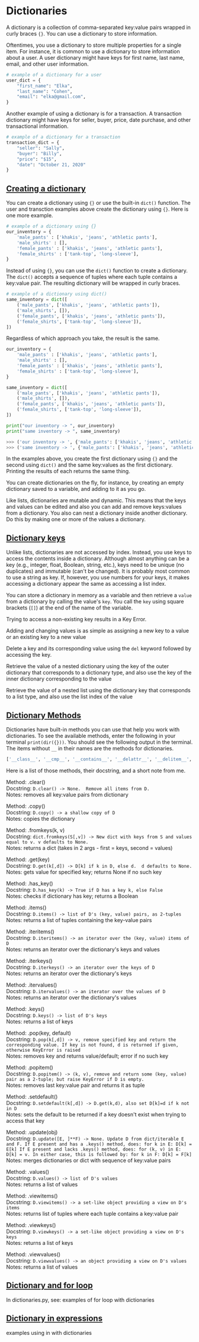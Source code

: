 # Dictionaries 

A dictionary is a collection of comma-separated key:value pairs wrapped in curly braces `{}`. You can use a dictionary to store information. 

Oftentimes, you use a dictionary to store multiple properties for a single item. For instance, it is common to use a dictionary to store information about a user. A user dictionary might have keys for first name, last name, email, and other user information. 

```python
# example of a dictionary for a user
user_dict = {
    "first_name": "Elka",
    "last_name": "Cohen",
    "email": "elka@gmail.com",
}
```

Another example of using a dictionary is for a transaction. A transaction dictionary might have keys for seller, buyer, price, date purchase, and other transactional information. 

```python
# example of a dictionary for a transaction
transaction_dict = {
    "seller": "Sally",
    "buyer": "Billy",
    "price": "$15",
    "date": "October 21, 2020"
}
```

## [Creating a dictionary](#creating-a-dictionary)

You can create a dictionary using `{}` or use the built-in `dict()` function. The user and transction examples above create the dictionary using `{}`. Here is one more example.

```python
# example of a dictionary using {}
our_inventory = {
    'male_pants' : ['khakis', 'jeans', 'athletic pants'],
    'male_shirts' : [],
    'female_pants' : ['khakis', 'jeans', 'athletic pants'],
    'female_shirts' : ['tank-top', 'long-sleeve'],
}
```

Instead of using `{}`, you can use the `dict()` function to create a dictionary. The `dict()` accepts a sequence of tuples where each tuple contains a key:value pair. The resulting dictionary will be wrapped in curly braces. 

```python
# example of a dictionary using dict()
same_inventory = dict([
    ('male_pants', ['khakis', 'jeans', 'athletic pants']),
    ('male_shirts', []),
    ('female_pants', ['khakis', 'jeans', 'athletic pants']),
    ('female_shirts', ['tank-top', 'long-sleeve']),
])
```

Regardless of which approach you take, the result is the same.

```python
our_inventory = {
    'male_pants' : ['khakis', 'jeans', 'athletic pants'],
    'male_shirts' : [],
    'female_pants' : ['khakis', 'jeans', 'athletic pants'],
    'female_shirts' : ['tank-top', 'long-sleeve'],
}

same_inventory = dict([
    ('male_pants', ['khakis', 'jeans', 'athletic pants']),
    ('male_shirts', []),
    ('female_pants', ['khakis', 'jeans', 'athletic pants']),
    ('female_shirts', ['tank-top', 'long-sleeve']),
])

print("our inventory -> ", our_inventory)
print("same inventory -> ", same_inventory)

>>> ('our inventory -> ', {'male_pants': ['khakis', 'jeans', 'athletic pants'], 'female_shirts': ['tank-top', 'long-sleeve'], 'male_shirts': [], 'female_pants': ['khakis', 'jeans', 'athletic pants']})
>>> ('same inventory -> ', {'male_pants': ['khakis', 'jeans', 'athletic pants'], 'female_shirts': ['tank-top', 'long-sleeve'], 'male_shirts': [], 'female_pants': ['khakis', 'jeans', 'athletic pants']})
```

In the examples above, you create the first dictionary using `{}` and the second using `dict()` and the same key:values as the first dictionary. Printing the results of each returns the same thing.

You can create dictionaries on the fly, for instance, by creating an empty dictionary saved to a variable, and adding to it as you go.

Like lists, dictionaries are mutable and dynamic. This means that the keys and values can be edited and also you can add and remove keys:values from a dictionary. You also can nest a dictionary inside another dictionary. Do this by making one or more of the values a dictionary.

## [Dictionary keys](#dictionary-keys)
  
Unlike lists, dictionaries are not accessed by index. Instead, you use keys to access the contents inside a dictionary. Although almost anything can be a key (e.g., integer, float, Boolean, string, etc.), keys need to be unique (no duplicates) and immutable (can't be changed). It is probably most common to use a string as key. If, however, you use numbers for your keys, it makes accessing a dictionary appear the same as accessing a list index.

You can store a dictionary in memory as a variable and then retrieve a `value` from a dictionary by calling the value's `key`. You call the `key` using square brackets (`[]`) at the end of the name of the variable.

Trying to access a non-existing key results in a Key Error.

Adding and changing values is as simple as assigning a new key to a value or an existing key to a new value

Delete a key and its corresponding value using the `del` keyword followed by accessing the key.

Retrieve the value of a nested dictionary using the key of the outer dictionary that corresponds to a dictionary type, and also use the key of the inner dictionary corresponding to the value

Retrieve the value of a nested list using the dictionary key that corresponds to a list type, and also use the list index of the value

## [Dictionary Methods](#dictionary-methods)

Dictionaries have built-in methods you can use that help you work with dictionaries. To see the available methods, enter the following in your terminal `print(dir({}))`. You should see the following output in the terminal. The items without `__` in their names are the methods for dictionaries.

```python
['__class__', '__cmp__', '__contains__', '__delattr__', '__delitem__', '__doc__', '__eq__', '__format__', '__ge__', '__getattribute__', '__getitem__', '__gt__', '__hash__', '__init__', '__iter__', '__le__', '__len__', '__lt__', '__ne__', '__new__', '__reduce__', '__reduce_ex__', '__repr__', '__setattr__', '__setitem__', '__sizeof__', '__str__', '__subclasshook__', 'clear', 'copy', 'fromkeys', 'get', 'has_key', 'items', 'iteritems', 'iterkeys', 'itervalues', 'keys', 'pop', 'popitem', 'setdefault', 'update', 'values', 'viewitems', 'viewkeys', 'viewvalues']
```
Here is a list of those methods, their docstring, and a short note from me.
 
Method: .clear()  
Docstring: `D.clear() -> None.  Remove all items from D.`  
Notes: removes all key:value pairs from dictionary

Method: .copy()  
Docstring: `D.copy() -> a shallow copy of D`  
Notes: copies the dictionary

Method: .fromkeys(k, v)  
Docstring: `dict.fromkeys(S[,v]) -> New dict with keys from S and values equal to v. v defaults to None.`  
Notes: returns a dict (takes in 2 args - first = keys, second = values)

Method: .get(key)  
Docstring: `D.get(k[,d]) -> D[k] if k in D, else d.  d defaults to None.`  
Notes: gets value for specified key; returns None if no such key

Method: .has_key()  
Docstring: `D.has_key(k) -> True if D has a key k, else False`  
Notes: checks if dictionary has key; returns a Boolean

Method: .items()  
Docstring: `D.items() -> list of D's (key, value) pairs, as 2-tuples`  
Notes: returns a list of tuples containing the key-value pairs

Method: .iteritems()  
Docstring: `D.iteritems() -> an iterator over the (key, value) items of D`  
Notes: returns an iterator over the dictionary's keys and values

Method: .iterkeys()  
Docstring: `D.iterkeys() -> an iterator over the keys of D`  
Notes: returns an iterator over the dictionary's keys

Method: .itervalues()  
Docstring: `D.itervalues() -> an iterator over the values of D`  
Notes: returns an iterator over the dictionary's values

Method: .keys()  
Docstring: `D.keys() -> list of D's keys`  
Notes: returns a list of keys

Method: .pop(key, default)  
Docstring: `D.pop(k[,d]) -> v, remove specified key and return the corresponding value. If key is not found, d is returned if given, otherwise KeyError is raised`  
Notes: removes key and returns value/default; error if no such key

Method: .popitem()  
Docstring: `D.popitem() -> (k, v), remove and return some (key, value) pair as a
2-tuple; but raise KeyError if D is empty.`  
Notes: removes last key:value pair and returns it as tuple

Method: .setdefault()  
Docstring: `D.setdefault(k[,d]) -> D.get(k,d), also set D[k]=d if k not in D`  
Notes: sets the default to be returned if a key doesn't exist when trying to access that key

Method: .update(obj)  
Docstring: `D.update([E, ]**F) -> None. Update D from dict/iterable E and F. If E present and has a .keys() method, does: for k in E: D[k] = E[k] If E present and lacks .keys() method, does: for (k, v) in E: D[k] = v. In either case, this is followed by: for k in F: D[k] = F[k]`  
Notes: merges dictionaries or dict with sequence of key:value pairs

Method: .values()  
Docstring: `D.values() -> list of D's values`  
Notes: returns a list of values

Method: .viewitems()  
Docstring: `D.viewitems() -> a set-like object providing a view on D's items`  
Notes: returns list of tuples where each tuple contains a key:value pair

Method: .viewkeys()  
Docstring: `D.viewkeys() -> a set-like object providing a view on D's keys`  
Notes: returns a list of keys

Method: .viewvalues()  
Docstring: `D.viewvalues() -> an object providing a view on D's values`  
Notes: returns a list of values


## [Dictionary and for loop](#dictionary-and-for-loop)
In dictionaries.py, see:
examples of for loop with dictionaries

## [Dictionary in expressions](#dictionary-in-expressions)
examples using in with dictionaries


